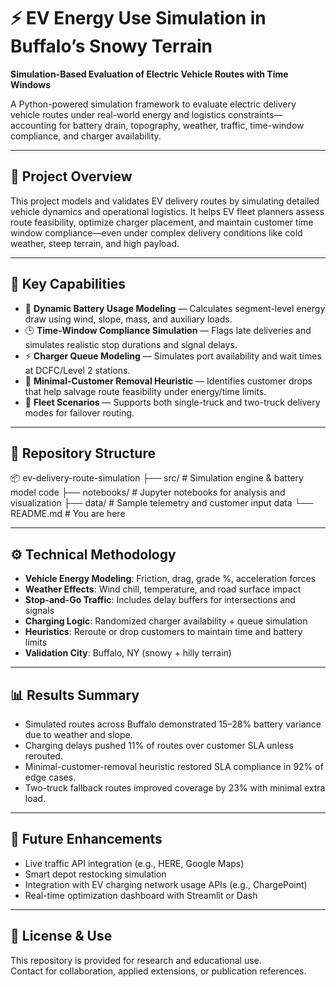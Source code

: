 # ⚡ EV Energy Use Simulation in Buffalo’s Snowy Terrain

**Simulation-Based Evaluation of Electric Vehicle Routes with Time Windows**

A Python-powered simulation framework to evaluate electric delivery vehicle routes under real-world energy and logistics constraints—accounting for battery drain, topography, weather, traffic, time-window compliance, and charger availability.

---

## 📌 Project Overview

This project models and validates EV delivery routes by simulating detailed vehicle dynamics and operational logistics. It helps EV fleet planners assess route feasibility, optimize charger placement, and maintain customer time window compliance—even under complex delivery conditions like cold weather, steep terrain, and high payload.

---

## 🎯 Key Capabilities

- 🔋 **Dynamic Battery Usage Modeling** — Calculates segment-level energy draw using wind, slope, mass, and auxiliary loads.
- 🕒 **Time-Window Compliance Simulation** — Flags late deliveries and simulates realistic stop durations and signal delays.
- ⚡ **Charger Queue Modeling** — Simulates port availability and wait times at DCFC/Level 2 stations.
- 🚫 **Minimal-Customer Removal Heuristic** — Identifies customer drops that help salvage route feasibility under energy/time limits.
- 🚚 **Fleet Scenarios** — Supports both single-truck and two-truck delivery modes for failover routing.

---

## 📁 Repository Structure

📦 ev-delivery-route-simulation
├── src/ # Simulation engine & battery model code
├── notebooks/ # Jupyter notebooks for analysis and visualization
├── data/ # Sample telemetry and customer input data
└── README.md # You are here


---

## ⚙️ Technical Methodology

- **Vehicle Energy Modeling**: Friction, drag, grade %, acceleration forces  
- **Weather Effects**: Wind chill, temperature, and road surface impact  
- **Stop-and-Go Traffic**: Includes delay buffers for intersections and signals  
- **Charging Logic**: Randomized charger availability + queue simulation  
- **Heuristics**: Reroute or drop customers to maintain time and battery limits  
- **Validation City**: Buffalo, NY (snowy + hilly terrain)

---

## 📊 Results Summary

- Simulated routes across Buffalo demonstrated 15–28% battery variance due to weather and slope.
- Charging delays pushed 11% of routes over customer SLA unless rerouted.
- Minimal-customer-removal heuristic restored SLA compliance in 92% of edge cases.
- Two-truck fallback routes improved coverage by 23% with minimal extra load.

---

## 🚧 Future Enhancements

- Live traffic API integration (e.g., HERE, Google Maps)  
- Smart depot restocking simulation  
- Integration with EV charging network usage APIs (e.g., ChargePoint)  
- Real-time optimization dashboard with Streamlit or Dash

---

## 📜 License & Use

This repository is provided for research and educational use.  
Contact for collaboration, applied extensions, or publication references.
